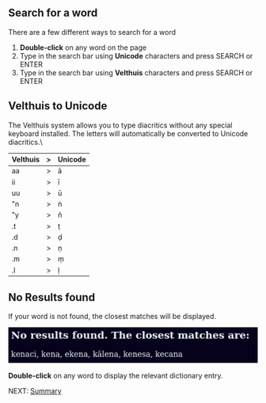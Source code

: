 ## Search for a word

There are a few different ways to search for a word
1. **Double-click** on any word on the page
2. Type in the search bar using **Unicode** characters and press SEARCH or ENTER
3. Type in the search bar using **Velthuis** characters and press SEARCH or ENTER

## Velthuis to Unicode
The Velthuis system allows you to type diacritics without any special keyboard installed. The letters will automatically be converted to Unicode diacritics.\

|Velthuis|>|Unicode|
|----|---|---|
| aa | > | ā |
| ii | > | ī |
| uu | > | ū |
| "n | > | ṅ |
| "y | > | ñ |  
| .t | > | ṭ |
| .d | > | ḍ |
| .n | > | ṇ |
| .m | > | ṃ |
| .l | > | ḷ |

## No Results found

If your word is not found, the closest matches will be displayed.

![no results found](pics/dpdict.net/dpdict_no_results_found.png)

**Double-click** on any word to display the relevant dictionary entry. 

NEXT: [Summary](dpdict_summary.md)
